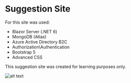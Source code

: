 # Suggestion Site

For this site was used:
- Blazor Server (.NET 6)
- MongoDB (Atlas)
- Azure Active Directory B2C
- Authorization\Authentication
- Bootstrap 5
- Advanced CSS

This suggestion site was created for learning purposes only.

![alt text](https://ibb.co/WBDsPwr)
